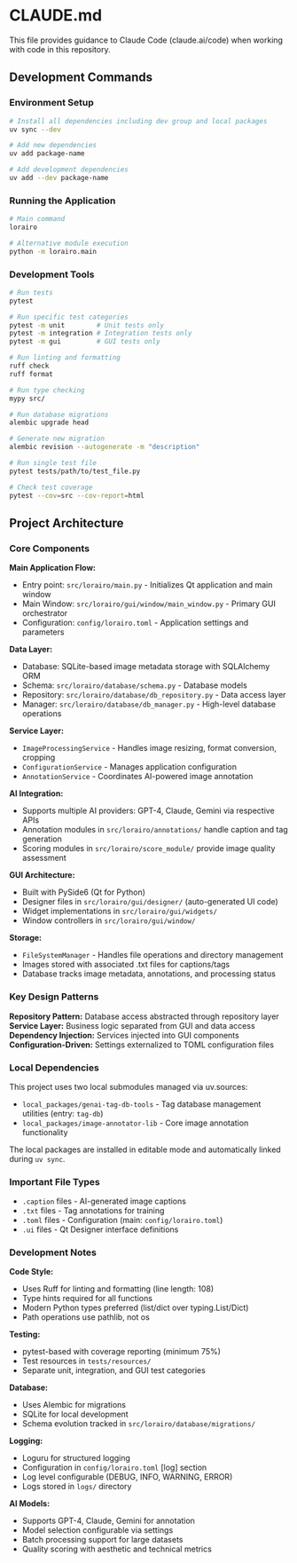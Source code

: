# CLAUDE.md

This file provides guidance to Claude Code (claude.ai/code) when working with code in this repository.

## Development Commands

### Environment Setup
```bash
# Install all dependencies including dev group and local packages
uv sync --dev

# Add new dependencies
uv add package-name

# Add development dependencies
uv add --dev package-name
```

### Running the Application
```bash
# Main command
lorairo

# Alternative module execution
python -m lorairo.main
```

### Development Tools
```bash
# Run tests
pytest

# Run specific test categories
pytest -m unit        # Unit tests only
pytest -m integration # Integration tests only
pytest -m gui         # GUI tests only

# Run linting and formatting
ruff check
ruff format

# Run type checking
mypy src/

# Run database migrations
alembic upgrade head

# Generate new migration
alembic revision --autogenerate -m "description"

# Run single test file
pytest tests/path/to/test_file.py

# Check test coverage
pytest --cov=src --cov-report=html
```

## Project Architecture

### Core Components

**Main Application Flow:**
- Entry point: `src/lorairo/main.py` - Initializes Qt application and main window
- Main Window: `src/lorairo/gui/window/main_window.py` - Primary GUI orchestrator
- Configuration: `config/lorairo.toml` - Application settings and parameters

**Data Layer:**
- Database: SQLite-based image metadata storage with SQLAlchemy ORM
- Schema: `src/lorairo/database/schema.py` - Database models
- Repository: `src/lorairo/database/db_repository.py` - Data access layer
- Manager: `src/lorairo/database/db_manager.py` - High-level database operations

**Service Layer:**
- `ImageProcessingService` - Handles image resizing, format conversion, cropping
- `ConfigurationService` - Manages application configuration
- `AnnotationService` - Coordinates AI-powered image annotation

**AI Integration:**
- Supports multiple AI providers: GPT-4, Claude, Gemini via respective APIs
- Annotation modules in `src/lorairo/annotations/` handle caption and tag generation
- Scoring modules in `src/lorairo/score_module/` provide image quality assessment

**GUI Architecture:**
- Built with PySide6 (Qt for Python)
- Designer files in `src/lorairo/gui/designer/` (auto-generated UI code)
- Widget implementations in `src/lorairo/gui/widgets/`
- Window controllers in `src/lorairo/gui/window/`

**Storage:**
- `FileSystemManager` - Handles file operations and directory management
- Images stored with associated .txt files for captions/tags
- Database tracks image metadata, annotations, and processing status

### Key Design Patterns

**Repository Pattern:** Database access abstracted through repository layer
**Service Layer:** Business logic separated from GUI and data access
**Dependency Injection:** Services injected into GUI components
**Configuration-Driven:** Settings externalized to TOML configuration files

### Local Dependencies
This project uses two local submodules managed via uv.sources:
- `local_packages/genai-tag-db-tools` - Tag database management utilities (entry: `tag-db`)
- `local_packages/image-annotator-lib` - Core image annotation functionality

The local packages are installed in editable mode and automatically linked during `uv sync`.

### Important File Types
- `.caption` files - AI-generated image captions
- `.txt` files - Tag annotations for training
- `.toml` files - Configuration (main: `config/lorairo.toml`)
- `.ui` files - Qt Designer interface definitions

### Development Notes

**Code Style:**
- Uses Ruff for linting and formatting (line length: 108)
- Type hints required for all functions
- Modern Python types preferred (list/dict over typing.List/Dict)
- Path operations use pathlib, not os

**Testing:**
- pytest-based with coverage reporting (minimum 75%)
- Test resources in `tests/resources/`
- Separate unit, integration, and GUI test categories

**Database:**
- Uses Alembic for migrations
- SQLite for local development
- Schema evolution tracked in `src/lorairo/database/migrations/`

**Logging:**
- Loguru for structured logging
- Configuration in `config/lorairo.toml` [log] section
- Log level configurable (DEBUG, INFO, WARNING, ERROR)
- Logs stored in `logs/` directory

**AI Models:**
- Supports GPT-4, Claude, Gemini for annotation
- Model selection configurable via settings
- Batch processing support for large datasets
- Quality scoring with aesthetic and technical metrics